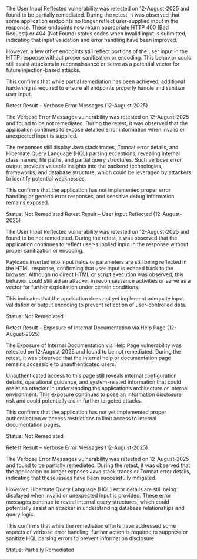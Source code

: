 The User Input Reflected vulnerability was retested on 12-August-2025 and found to be partially remediated. During the retest, it was observed that some application endpoints no longer reflect user-supplied input in the response. These endpoints now return appropriate HTTP 400 (Bad Request) or 404 (Not Found) status codes when invalid input is submitted, indicating that input validation and error handling have been improved.

However, a few other endpoints still reflect portions of the user input in the HTTP response without proper sanitization or encoding. This behavior could still assist attackers in reconnaissance or serve as a potential vector for future injection-based attacks.

This confirms that while partial remediation has been achieved, additional hardening is required to ensure all endpoints properly handle and sanitize user input.

Retest Result – Verbose Error Messages (12-August-2025)

The Verbose Error Messages vulnerability was retested on 12-August-2025 and found to be not remediated. During the retest, it was observed that the application continues to expose detailed error information when invalid or unexpected input is supplied.

The responses still display Java stack traces, Tomcat error details, and Hibernate Query Language (HQL) parsing exceptions, revealing internal class names, file paths, and partial query structures. Such verbose error output provides valuable insights into the backend technologies, frameworks, and database structure, which could be leveraged by attackers to identify potential weaknesses.

This confirms that the application has not implemented proper error handling or generic error responses, and sensitive debug information remains exposed.

Status: Not Remediated
Retest Result – User Input Reflected (12-August-2025)

The User Input Reflected vulnerability was retested on 12-August-2025 and found to be not remediated. During the retest, it was observed that the application continues to reflect user-supplied input in the response without proper sanitization or encoding.

Payloads inserted into input fields or parameters are still being reflected in the HTML response, confirming that user input is echoed back to the browser. Although no direct HTML or script execution was observed, this behavior could still aid an attacker in reconnaissance activities or serve as a vector for further exploitation under certain conditions.

This indicates that the application does not yet implement adequate input validation or output encoding to prevent reflection of user-controlled data.

Status: Not Remediated

Retest Result – Exposure of Internal Documentation via Help Page (12-August-2025)

The Exposure of Internal Documentation via Help Page vulnerability was retested on 12-August-2025 and found to be not remediated. During the retest, it was observed that the internal help or documentation page remains accessible to unauthenticated users.

Unauthenticated access to this page still reveals internal configuration details, operational guidance, and system-related information that could assist an attacker in understanding the application’s architecture or internal environment. This exposure continues to pose an information disclosure risk and could potentially aid in further targeted attacks.

This confirms that the application has not yet implemented proper authentication or access restrictions to limit access to internal documentation pages.

Status: Not Remediated


Retest Result – Verbose Error Messages (12-August-2025)

The Verbose Error Messages vulnerability was retested on 12-August-2025 and found to be partially remediated. During the retest, it was observed that the application no longer exposes Java stack traces or Tomcat error details, indicating that these issues have been successfully mitigated.

However, Hibernate Query Language (HQL) error details are still being displayed when invalid or unexpected input is provided. These error messages continue to reveal internal query structures, which could potentially assist an attacker in understanding database relationships and query logic.

This confirms that while the remediation efforts have addressed some aspects of verbose error handling, further action is required to suppress or sanitize HQL parsing errors to prevent information disclosure.

Status: Partially Remediated
